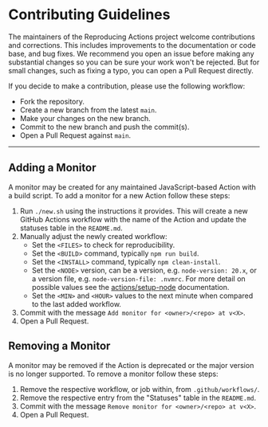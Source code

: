 <!-- SPDX-License-Identifier: CC0-1.0 -->

# Contributing Guidelines

The maintainers of the Reproducing Actions project welcome contributions and
corrections. This includes improvements to the documentation or code base, and
bug fixes. We recommend you open an issue before making any substantial changes
so you can be sure your work won't be rejected. But for small changes, such as
fixing a typo, you can open a Pull Request directly.

If you decide to make a contribution, please use the following workflow:

- Fork the repository.
- Create a new branch from the latest `main`.
- Make your changes on the new branch.
- Commit to the new branch and push the commit(s).
- Open a Pull Request against `main`.

---

## Adding a Monitor

A monitor may be created for any maintained JavaScript-based Action with a build
script. To add a monitor for a new Action follow these steps:

1. Run `./new.sh` using the instructions it provides. This will create a new
   GitHub Actions workflow with the name of the Action and update the statuses
   table in the `README.md`.
1. Manually adjust the newly created workflow:
   - Set the `<FILES>` to check for reproducibility.
   - Set the `<BUILD>` command, typically `npm run build`.
   - Set the `<INSTALL>` command, typically `npm clean-install`.
   - Set the `<NODE>` version, can be a version, e.g. `node-version: 20.x`, or a
     version file, e.g. `node-version-file: .nvmrc`. For more detail on possible
     values see the [actions/setup-node] documentation.
   - Set the `<MIN>` and `<HOUR>` values to the next minute when compared to the
     last added workflow.
1. Commit with the message `Add monitor for <owner>/<repo> at v<X>`.
1. Open a Pull Request.

[actions/setup-node]: https://github.com/actions/setup-node

## Removing a Monitor

A monitor may be removed if the Action is deprecated or the major version is no
longer supported. To remove a monitor follow these steps:

1. Remove the respective workflow, or job within, from `.github/workflows/`.
1. Remove the respective entry from the "Statuses" table in the `README.md`.
1. Commit with the message `Remove monitor for <owner>/<repo> at v<X>`.
1. Open a Pull Request.
